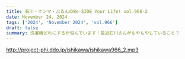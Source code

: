 ```yaml
---
title: 石川・ホンマ・ぶるんのBe-SIDE Your Life! vol.966-2
date: November 24, 2024
tags: ['2024', 'November 2024', 'vol.966']
draft: false
summary: 洗濯機どれにするか悩んでいます！最近石川さんがもやもやしていること？
---
```


http://project-phi.ddo.jp/ishikawa/ishikawa966_2.mp3